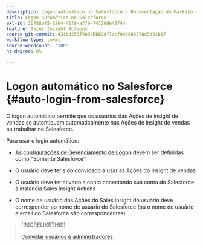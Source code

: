 ```yaml
---
description: Logon automático no Salesforce - Documentação do Marketo - Documentação do produto
title: Logon automático no Salesforce
exl-id: 3b788af5-6204-40f8-af79-74729de45744
feature: Sales Insight Actions
source-git-commit: 431bd258f9a68bbb9df7acf043085578d3d91b1f
workflow-type: tm+mt
source-wordcount: '100'
ht-degree: 0%

---
```


# Logon automático no Salesforce {#auto-login-from-salesforce}

O logon automático permite que os usuários das Ações de insight de vendas se autentiquem automaticamente nas Ações de insight de vendas ao trabalhar no Salesforce.

Para usar o login automático:

* [As configurações de Gerenciamento de Logon](/help/marketo/product-docs/marketo-sales-insight/actions/admin/login-management-settings.md) devem ser definidas como &quot;Somente Salesforce&quot;

* O usuário deve ter sido convidado a usar as Ações do Insight de vendas

* O usuário deve ter ativado a conta conectando sua conta do Salesforce à instância Sales Insight Actions

* O nome de usuário das Ações do Sales Insight do usuário deve corresponder ao nome de usuário do Salesforce (ou o nome de usuário e email do Salesforce são correspondentes)

>[!MORELIKETHIS]
>
>[Convidar usuários e administradores](/help/marketo/product-docs/marketo-sales-insight/actions/admin/invite-users-and-admins.md)
